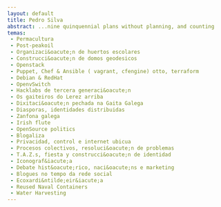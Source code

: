 ```yaml
---
layout: default
title: Pedro Silva
abstract: ...nine quinquennial plans without planning, and counting
temas:
 - Permacultura
 - Post-peakoil
 - Organizaci&oacute;n de huertos escolares
 - Construcci&oacute;n de domos geodesicos
 - Openstack
 - Puppet, Chef & Ansible ( vagrant, cfengine) otto, terraform
 - Debian & RedHat 
 - OpenvSwitch
 - Hacklabs de tercera generaci&oacute;n
 - Os gaiteiros do Lerez arriba
 - Dixitaci&oacute;n pechada na Gaita Galega
 - Diasporas, identidades distribuidas
 - Zanfona galega 
 - Irish flute
 - OpenSource politics
 - Blogaliza
 - Privacidad, control e internet ubicua
 - Procesos colectivos, resoluci&oacute;n de problemas
 - T.A.Z.s, fiesta y construcci&oacute;n de identidad
 - Iconograf&iacute;a
 - Debate hist&oacute;rico, naci&oacute;ns e marketing
 - Blogues no tempo da rede social
 - Ecoxardi&ntilde;eir&iacute;a
 - Reused Naval Containers
 - Water Harvesting
---
```

